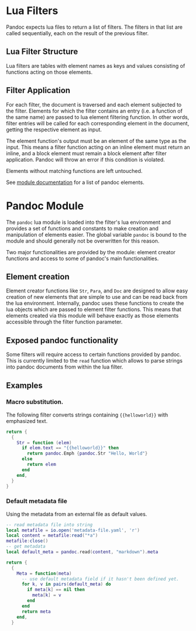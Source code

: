 Lua Filters
===========

Pandoc expects lua files to return a list of filters. The filters in that list
are called sequentially, each on the result of the previous filter.

Lua Filter Structure
--------------------

Lua filters are tables with element names as keys and values consisting
of functions acting on those elements.

Filter Application
------------------

For each filter, the document is traversed and each element subjected to
the filter. Elements for which the filter contains an entry (i.e. a
function of the same name) are passed to lua element filtering function.
In other words, filter entries will be called for each corresponding
element in the document, getting the respective element as input.

The element function's output must be an element of the same type as the
input. This means a filter function acting on an inline element must
return an inline, and a block element must remain a block element after
filter application. Pandoc will throw an error if this condition is
violated.

Elements without matching functions are left untouched.

See [module documentation](pandoc-module.html) for a list of pandoc
elements.


Pandoc Module
=============

The `pandoc` lua module is loaded into the filter's lua environment and
provides a set of functions and constants to make creation and
manipulation of elements easier. The global variable `pandoc` is bound
to the module and should generally not be overwritten for this reason.

Two major functionalities are provided by the module: element creator
functions and access to some of pandoc's main functionalities.

Element creation
----------------

Element creator functions like `Str`, `Para`, and `Doc` are designed to
allow easy creation of new elements that are simple to use and can be
read back from the lua environment. Internally, pandoc uses these
functions to create the lua objects which are passed to element filter
functions. This means that elements created via this module will behave
exactly as those elements accessible through the filter function parameter.

Exposed pandoc functionality
----------------------------

Some filters will require access to certain functions provided by
pandoc. This is currently limited to the `read` function which allows to
parse strings into pandoc documents from within the lua filter.


Examples
--------

### Macro substitution.

The following filter converts strings containing `{{helloworld}}` with
emphasized text.

``` lua
return {
  {
    Str = function (elem)
      if elem.text == "{{helloworld}}" then
        return pandoc.Emph {pandoc.Str "Hello, World"}
      else
        return elem
      end
    end,
  }
}
```

### Default metadata file

Using the metadata from an external file as default values.

``` lua
-- read metadata file into string
local metafile = io.open('metadata-file.yaml', 'r')
local content = metafile:read("*a")
metafile:close()
-- get metadata
local default_meta = pandoc.read(content, "markdown").meta

return {
  {
    Meta = function(meta)
      -- use default metadata field if it hasn't been defined yet.
      for k, v in pairs(default_meta) do
        if meta[k] == nil then
          meta[k] = v
        end
      end
      return meta
    end,
  }
```
